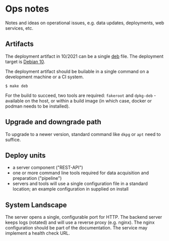 # Ops notes

Notes and ideas on operational issues, e.g. data updates, deployments, web
services, etc.

## Artifacts

The deployment artifact in 10/2021 can be a single
[deb](https://en.wikipedia.org/wiki/Deb_(file_format)) file. The deployment
target is [Debian 10](https://www.debian.org/releases/buster/releasenotes).

The deployment artifact should be builable in a single command on a development
machine or a CI system.

```
$ make deb
```

For the build to succeed, two tools are required: `fakeroot` and `dpkg-deb` -
available on the host, or within a build image (in which case, docker or podman
needs to be installed).

## Upgrade and downgrade path

To upgrade to a newer version, standard command like `dkpg` or `apt` need to suffice.

## Deploy units

* a server component ("REST-API")
* one or more command line tools required for data acquisition and preparation ("pipeline")
* servers and tools will use a single configuration file in a standard location; an example configuration in supplied on install

## System Landscape

The server opens a single, configurable port for HTTP. The backend server keeps
logs (rotated) and will use a reverse proxy (e.g. nginx). The nginx
configuration should be part of the documentation. The service may implement a
health check URL.
